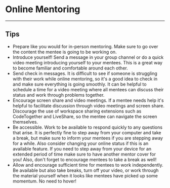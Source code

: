 # Online Mentoring

---

## Tips
* Prepare like you would for in-person mentoring. Make sure to go over the content
the mentee is going to be working on.
* Introduce yourself! Send a message in your group channel or do a quick video
meeting introducing yourself to your mentees. This is a great way to become
familiar and comfortable around each other.
* Send check in messages. It is difficult to see if someone is struggling
with their work while online mentoring, so it's a good idea to check in and
make sure everything is going smoothly. It can be helpful to schedule a time for
a video meeting where all mentees can discuss their status and work through problems together.
* Encourage screen share and video meetings. If a mentee needs help it's helpful
to facilitate discussion through video meetings and screen share. Discourage the use of
workspace sharing extensions such as CodeTogether and LiveShare, so the mentee can
navigate the screen themselves.
* Be accessible. Work to be available to respond quickly to any questions that arise.
It is perfectly fine to step away from your computer and take a break,
but make sure to inform your mentees if you are stepping away for a while. Also
consider changing your online status if this is an available feature. If you need
to step away from your device for an extended period of time make sure to have another
mentor cover for you! Also, don't forget to encourage mentees to take a break as well!
* Allow and encourage sufficient time for mentees to work independently. Be available
but also take breaks, turn off your video, or work through the material yourself
when it looks like mentees have picked up some momentum. No need to hover!
